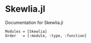 # Skewlia.jl

Documentation for Skewlia.jl

```@autodocs
Modules = [Skewlia]
Order   = [:module, :type, :function]
```
